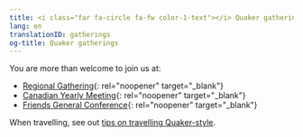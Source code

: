 ```yaml
---
title: <i class="far fa-circle fa-fw color-1-text"></i> Quaker gatherings
lang: en
translationID: gatherings
og-title: Quaker gatherings
---
```

You are more than welcome to join us at:
* [Regional Gathering](https://stlawrence.quaker.ca){: rel="noopener" target="_blank"}
* [Canadian Yearly Meeting](https://quaker.ca/what-we-do/gatherings/){: rel="noopener" target="_blank"} 
* [Friends General Conference](https://www.fgcquaker.org/connect/gathering){: rel="noopener" target="_blank"}

When travelling, see out [tips on travelling Quaker-style](/next_steps/travel).

